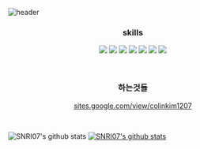 <!--
**colinkim1207/colinkim1207** is a ✨ _special_ ✨ repository because its `README.md` (this file) appears on your GitHub profile.

Here are some ideas to get you started:

- 🔭 I’m currently working on ...
- 🌱 I’m currently learning ...
- 👯 I’m looking to collaborate on ...
- 🤔 I’m looking for help with ...
- 💬 Ask me about ...
- 📫 How to reach me: ...
- 😄 Pronouns: ...
- ⚡ Fun fact: ...
-->
![header](https://capsule-render.vercel.app/api?type=soft&color=auto&height=100&text=안녕%20사람들%20👋🏻&fontSize=30&animation=twinkling)
<h3 align="center">skills</h3>
<p align="center">
<img src="https://img.shields.io/badge/C%2B%2B-00599C?style=flat-square&amp;logo=C%2B%2B&amp;logoColor=white">
<img src="https://img.shields.io/badge/C-A8B9CC?style=flat-square&amp;logo=C&amp;logoColor=white">
<img src="https://img.shields.io/badge/Python-3766AB?style=flat-square&amp;logo=Python&amp;logoColor=white">
<img src="https://img.shields.io/badge/HTML5-E34F26?style=flat-square&amp;logo=HTML5&amp;logoColor=white">
<img src="https://img.shields.io/badge/CSS3-1572B6?style=flat-square&amp;logo=CSS3&amp;logoColor=white">
<img src="https://img.shields.io/badge/JavaScript-F7DF1E?style=flat-square&amp;logo=JavaScript&amp;logoColor=white">
<img src="https://img.shields.io/badge/TypeScript-3178C6?style=flat-square&logo=TypeScript&logoColor=white" />
</p>
<br>
<h3 align="center">하는것들</h3>
<p align="center">
<a href="https://sites.google.com/view/colinkim1207">sites.google.com/view/colinkim1207</a>
</p>
<br>

![SNRI07's github stats](https://github-readme-stats.vercel.app/api?username=happycolin07&show_icons=true)
[![SNRI07's github stats](https://github-readme-stats.vercel.app/api/top-langs/?username=SNRI07&show_icons=true&hide_border=true&title_color=004386&icon_color=004386&layout=compact)](https://github.com/SNRI07)
